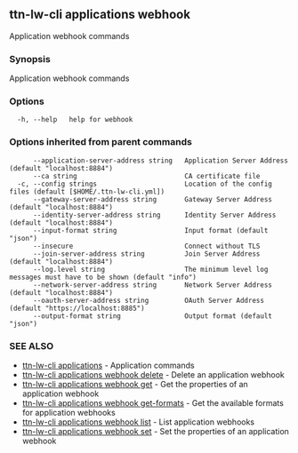## ttn-lw-cli applications webhook

Application webhook commands

### Synopsis

Application webhook commands

### Options

```
  -h, --help   help for webhook
```

### Options inherited from parent commands

```
      --application-server-address string   Application Server Address (default "localhost:8884")
      --ca string                           CA certificate file
  -c, --config strings                      Location of the config files (default [$HOME/.ttn-lw-cli.yml])
      --gateway-server-address string       Gateway Server Address (default "localhost:8884")
      --identity-server-address string      Identity Server Address (default "localhost:8884")
      --input-format string                 Input format (default "json")
      --insecure                            Connect without TLS
      --join-server-address string          Join Server Address (default "localhost:8884")
      --log.level string                    The minimum level log messages must have to be shown (default "info")
      --network-server-address string       Network Server Address (default "localhost:8884")
      --oauth-server-address string         OAuth Server Address (default "https://localhost:8885")
      --output-format string                Output format (default "json")
```

### SEE ALSO

* [ttn-lw-cli applications](ttn-lw-cli_applications.md)	 - Application commands
* [ttn-lw-cli applications webhook delete](ttn-lw-cli_applications_webhook_delete.md)	 - Delete an application webhook
* [ttn-lw-cli applications webhook get](ttn-lw-cli_applications_webhook_get.md)	 - Get the properties of an application webhook
* [ttn-lw-cli applications webhook get-formats](ttn-lw-cli_applications_webhook_get-formats.md)	 - Get the available formats for application webhooks
* [ttn-lw-cli applications webhook list](ttn-lw-cli_applications_webhook_list.md)	 - List application webhooks
* [ttn-lw-cli applications webhook set](ttn-lw-cli_applications_webhook_set.md)	 - Set the properties of an application webhook

